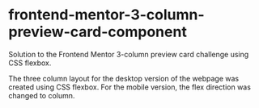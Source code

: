 # frontend-mentor-3-column-preview-card-component
Solution to the Frontend Mentor 3-column preview card challenge using CSS flexbox.

The three column layout for the desktop version of the webpage was created using CSS flexbox. For the mobile version, the flex direction was changed to column.
